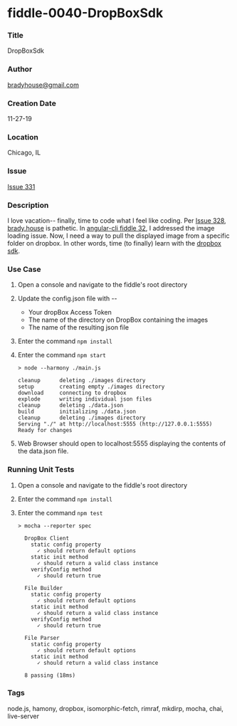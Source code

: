 fiddle-0040-DropBoxSdk
======

### Title <a name="title"></a>

DropBoxSdk


### Author <a name="author"></a>

bradyhouse@gmail.com


### Creation Date <a name="creation-date"></a>

11-27-19


### Location <a name="location"></a>

Chicago, IL


### Issue <a name="issue"></a>

[Issue 331](https://github.com/bradyhouse/house/issues/331)


### Description <a name="description"></a>

I love vacation-- finally, time to code what I feel like coding.  Per [Issue 328](https://github.com/bradyhouse/house/issues/328), [brady.house](https://brady.house) is pathetic.  In [angular-cli fiddle 32](https://github.com/bradyhouse/house/tree/master/fiddles/angular2-cli/fiddle-0032-ImageLazyLoad), I addressed the image loading issue.  Now, I need a way to pull the displayed image from a specific folder on dropbox.  In other words, time (to finally) learn with the [dropbox sdk](https://github.com/dropbox/dropbox-sdk-js). 


### Use Case<a name="use-case"></a>

1.  Open a console and navigate to the fiddle's root directory
2.  Update the config.json file with --
    * Your dropBox Access Token
    * The name of the directory on DropBox containing the images
    * The name of the resulting json file
3.  Enter the command `npm install`
4.  Enter the command `npm start`

        > node --harmony ./main.js

        cleanup		 deleting ./images directory
        setup		 creating empty ./images directory
        download	 connecting to dropbox
        explode		 writing individual json files
        cleanup		 deleting ./data.json
        build		 initializing ./data.json
        cleanup		 deleting ./images directory
        Serving "./" at http://localhost:5555 (http://127.0.0.1:5555)
        Ready for changes

5.  Web Browser should open to localhost:5555 displaying the contents of the data.json file.


### Running Unit Tests<a name="running-unit-tests"></a>

1.  Open a console and navigate to the fiddle's root directory
2.  Enter the command `npm install`
3.  Enter the command `npm test`

        > mocha --reporter spec

          DropBox Client
            static config property
              ✓ should return default options
            static init method
              ✓ should return a valid class instance
            verifyConfig method
              ✓ should return true

          File Builder
            static config property
              ✓ should return default options
            static init method
              ✓ should return a valid class instance
            verifyConfig method
              ✓ should return true

          File Parser
            static config property
              ✓ should return default options
            static init method
              ✓ should return a valid class instance

          8 passing (18ms)


### Tags <a name="tags"></a>

node.js, hamony, dropbox, isomorphic-fetch, rimraf, mkdirp, mocha, chai, live-server
